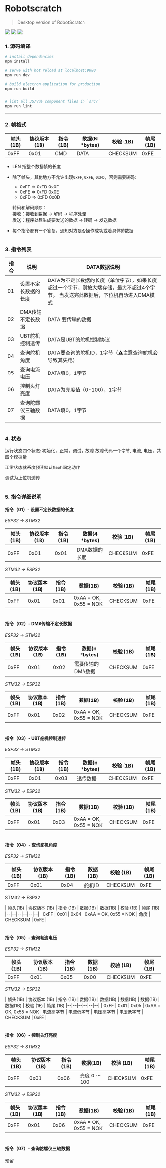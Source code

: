 # Robotscratch

> Desktop version of RobotScratch

![](https://github.com/RobotBros/RobotScratch-Desktop/blob/master/screenshot/robotscratch-screentshot-1.png)
![](https://github.com/RobotBros/RobotScratch-Desktop/blob/master/screenshot/robotscratch-screentshot-2.png)
![](https://github.com/RobotBros/RobotScratch-Desktop/blob/master/screenshot/robotscratch-screentshot-3.png)

### 1. 源码编译

``` bash
# install dependencies
npm install

# serve with hot reload at localhost:9080
npm run dev

# build electron application for production
npm run build


# lint all JS/Vue component files in `src/`
npm run lint

```

---

### 2. 帧格式


| 帧头(1B) | 协议版本 (1B) | 指令 (1B) | 数据(N *bytes) | 校验 (1B) | 帧尾 (1B)
|--|--|--|--|--|--|
| 0xFF | 0x01 | CMD | DATA | CHECKSUM | 0xFE |

* LEN 指整个数据帧的长度
* 除了帧头，其他地方不允许出现`0xFF`, `0xFE`, `0xFD`，否则需要转码:
  - 0xFF => 0xFD 0x0F
  - 0xFE => 0xFD 0x0E
  - 0xFD => 0xFD 0x0D
  
  转码和解码顺序：    
  接收：接收到数据 -> 解码 -> 程序处理    
  发送：程序处理生成要发送的数据 -> 转码 -> 发送数据
* 每个指令都有一个答复，通知对方是否操作成功或着具体的数据
# 

### 3. 指令列表

| 指令 | 说明 | DATA数据说明 |
|---|---|---|
| 01 | 设置不定长数据的长度 | DATA为不定长数据的长度（单位字节），如果长度超过一个字节，则按大端存储，最大不超过4个字节。 当发送完此数据后，下位机自动进入DMA模式 | 
| 02 | DMA传输不定长数据 | DATA 要传输的数据
| 03 | UBT舵机控制透传 | DATA是UBT的舵机控制协议 |
| 04 | 查询舵机角度 | DATA要查询的舵机ID，1字节（⚠️注意查询舵机会导致其失电） |
| 05 | 查询电流电压 | DATA填0，1字节 |
| 06 | 控制头灯亮度 | DATA为亮度值（0-100），1字节 |
| 07 | 查询陀螺仪三轴数据 | DATA填0，1字节 |

# 

### 4. 状态

运行状态四个状态: 初始化，正常，调试，故障
故障代码一个字节, 电流, 电压，共四个模拟量

正常状态就系度预读默认flash固定动作

调试为上位机透传

# 

### 5. 指令详细说明

#### 指令（01）- 设置不定长数据的长度

_ESP32 -> STM32_

| 帧头(1B) | 协议版本 (1B) | 指令 (1B) | 数据(4 *bytes) | 校验 (1B) | 帧尾 (1B)
|--|--|--|--|--|--|
| 0xFF | 0x01 | 0x01 | DMA数据的长度 | CHECKSUM | 0xFE |

_STM32 -> ESP32_

| 帧头(1B) | 协议版本 (1B) | 指令 (1B) | 数据(1B) | 校验 (1B) | 帧尾 (1B)
|--|--|--|--|--|--|
| 0xFF | 0x01 | 0x01 | 0xAA = OK, 0x55 = NOK | CHECKSUM | 0xFE |
 
# 

#### 指令（02）- DMA传输不定长数据

_ESP32 -> STM32_

| 帧头(1B) | 协议版本 (1B) | 指令 (1B) | 数据(n *bytes) | 校验 (1B) | 帧尾 (1B)
|--|--|--|--|--|--|
| 0xFF | 0x01 | 0x02 | 需要传输的DMA数据 | CHECKSUM | 0xFE |

_STM32 -> ESP32_

| 帧头(1B) | 协议版本 (1B) | 指令 (1B) | 数据(1B) | 校验 (1B) | 帧尾 (1B)
|--|--|--|--|--|--|
| 0xFF | 0x01 | 0x02 | 0xAA = OK, 0x55 = NOK | CHECKSUM | 0xFE |

# 

#### 指令（03）- UBT舵机控制透传

_ESP32 -> STM32_

| 帧头(1B) | 协议版本 (1B) | 指令 (1B) | 数据(n *bytes) | 校验 (1B) | 帧尾 (1B)
|--|--|--|--|--|--|
| 0xFF | 0x01 | 0x03 | 透传数据 | CHECKSUM | 0xFE |

_STM32 -> ESP32_

| 帧头(1B) | 协议版本 (1B) | 指令 (1B) | 数据(1B) | 校验 (1B) | 帧尾 (1B)
|--|--|--|--|--|--|
| 0xFF | 0x01 | 0x03 | 0xAA = OK, 0x55 = NOK | CHECKSUM | 0xFE |

# 

#### 指令（04）- 查询舵机角度

_ESP32 -> STM32_

| 帧头(1B) | 协议版本 (1B) | 指令 (1B) | 数据(1B) | 校验 (1B) | 帧尾 (1B)
|--|--|--|--|--|--|
| 0xFF | 0x01 | 0x04 | 舵机ID | CHECKSUM | 0xFE |

STM32 -> ESP32

| 帧头(1B) | 协议版本 (1B) | 指令 (1B) | 数据(1B) | 数据(1B) | 校验 (1B) | 帧尾 (1B)
|--|--|--|--|--|--|
| 0xFF | 0x01 | 0x04 | 0xAA = OK, 0x55 = NOK | 角度 | CHECKSUM | 0xFE |

# 

#### 指令（05）- 查询电流电压

_ESP32 -> STM32_

| 帧头(1B) | 协议版本 (1B) | 指令 (1B) | 数据(1B) | 校验 (1B) | 帧尾 (1B)
|--|--|--|--|--|--|
| 0xFF | 0x01 | 0x05 | 0x00 | CHECKSUM | 0xFE |

_STM32 -> ESP32_

| 帧头(1B) | 协议版本 (1B) | 指令 (1B) | 数据(1B) | 数据(1B) | 数据(1B) | 数据(1B) | 数据(1B) | 校验 (1B) | 帧尾 (1B)
|--|--|--|--|--|--|
| 0xFF | 0x01 | 0x05 | 0xAA = OK, 0x55 = NOK | 电流高字节 | 电流低字节 | 电压高字节 | 电压低字节 | CHECKSUM | 0xFE |

# 

#### 指令（06）- 控制头灯亮度

_ESP32 -> STM32_

| 帧头(1B) | 协议版本 (1B) | 指令 (1B) | 数据(1B) | 校验 (1B) | 帧尾 (1B)
|--|--|--|--|--|--|
| 0xFF | 0x01 | 0x06 | 亮度 0 ～ 100 | CHECKSUM | 0xFE |

_STM32 -> ESP32_

| 帧头(1B) | 协议版本 (1B) | 指令 (1B) | 数据(1B) | 校验 (1B) | 帧尾 (1B)
|--|--|--|--|--|--|
| 0xFF | 0x01 | 0x06 | 0xAA = OK, 0x55 = NOK | CHECKSUM | 0xFE |

# 

#### 指令（07）- 查询陀螺仪三轴数据

预留

# 
